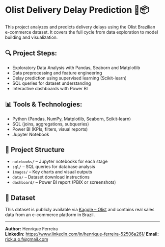 # Olist Delivery Delay Prediction 🚚📦

This project analyzes and predicts delivery delays using the Olist Brazilian e-commerce dataset. It covers the full cycle from data exploration to model building and visualization.

## 🔍 Project Steps:
- Exploratory Data Analysis with Pandas, Seaborn and Matplotlib
- Data preprocessing and feature engineering
- Delay prediction using supervised learning (Scikit-learn)
- SQL queries for dataset understanding
- Interactive dashboards with Power BI

## 📊 Tools & Technologies:
- Python (Pandas, NumPy, Matplotlib, Seaborn, Scikit-learn)
- SQL (joins, aggregations, subqueries)
- Power BI (KPIs, filters, visual reports)
- Jupyter Notebook

## 📁 Project Structure
- `notebooks/` – Jupyter notebooks for each stage
- `sql/` – SQL queries for database analysis
- `images/` – Key charts and visual outputs
- `data/` – Dataset download instructions
- `dashboard/` – Power BI report (PBIX or screenshots)

## 📎 Dataset
This dataset is publicly available via [Kaggle – Olist](https://www.kaggle.com/datasets/olistbr/brazilian-ecommerce) and contains real sales data from an e-commerce platform in Brazil.

---

**Author:** Henrique Ferreira  
**LinkedIn:** https://www.linkedin.com/in/henrique-ferreira-52506a261/
**Email:** rick.a.o.f@gmail.com
